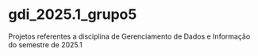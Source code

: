 # gdi_2025.1_grupo5
Projetos referentes a disciplina de Gerenciamento de Dados e Informação do semestre de 2025.1
